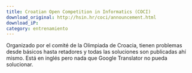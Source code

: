 ```yaml
---
title: Croatian Open Competition in Informatics (COCI)
download_original: http://hsin.hr/coci/announcement.html
download_iP: 
category: entrenamiento
---
```


Organizado por el comité de la Olimpiada de Croacia, tienen problemas desde básicos hasta retadores y todas las soluciones son publicadas ahí mismo. Está en inglés pero nada que Google Translator no pueda solucionar.